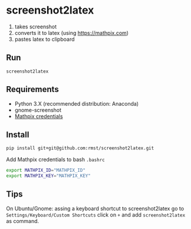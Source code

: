 # screenshot2latex
1) takes screenshot
2) converts it to latex (using https://mathpix.com)
3) pastes latex to clipboard

## Run
`screenshot2latex`

## Requirements
- Python 3.X (recommended distribution: Anaconda)
- gnome-screenshot
- [Mathpix credentials](https://dashboard.mathpix.com)

## Install
```bash
pip install git+git@github.com:rmst/screenshot2latex.git
```

Add Mathpix credentials to bash `.bashrc`

```bash
export MATHPIX_ID="MATHPIX_ID"
export MATHPIX_KEY="MATHPIX_KEY"
```

## Tips

On Ubuntu/Gnome: assing a keyboard shortcut to screenshot2latex go to `Settings/Keyboard/Custom Shortcuts` click on `+` and add `screenshot2latex` as command.
